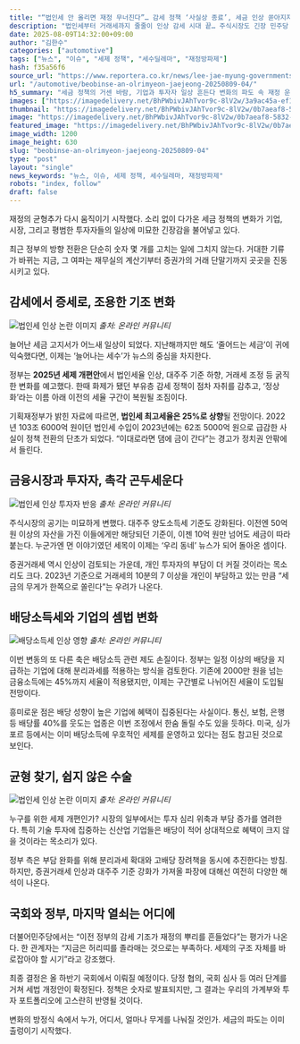 ```yaml
---
title: "“법인세 안 올리면 재정 무너진다”… 감세 정책 ‘사실상 종료’, 세금 인상 쏟아지자 ‘논란’"
description: "법인세부터 거래세까지 줄줄이 인상 감세 시대 끝… 주식시장도 긴장 민주당 “부자 감세 정상화” 강조 ..."
date: 2025-08-09T14:32:00+09:00
author: "김한수"
categories: ["automotive"]
tags: ["뉴스", "이슈", "세제 정책", "세수딜레마", "재정방파제"]
hash: f35a56f6
source_url: "https://www.reportera.co.kr/news/lee-jae-myung-governments-first-tax-reform-plan/"
url: "/automotive/beobinse-an-olrimyeon-jaejeong-20250809-04/"
h5_summary: "세금 정책의 거센 바람, 기업과 투자자 일상 흔든다 변화의 파도 속 재정 운전대, 어디로 향하나"
images: ["https://imagedelivery.net/BhPWbivJAhTvor9c-8lV2w/3a9ac45a-ef17-4f5f-7377-2211b1231600/public", "https://imagedelivery.net/BhPWbivJAhTvor9c-8lV2w/0b7aeaf8-5832-4b8f-2f2f-6408de3ec000/public", "https://imagedelivery.net/BhPWbivJAhTvor9c-8lV2w/4b6cd048-4f7e-45df-74d0-c951dc644f00/public", "https://imagedelivery.net/BhPWbivJAhTvor9c-8lV2w/9aeb246b-bba6-4e74-2b2a-cd11e45a9d00/public", "https://imagedelivery.net/BhPWbivJAhTvor9c-8lV2w/28e891b0-92ab-407c-e95e-43e6a8caaa00/public"]
thumbnail: "https://imagedelivery.net/BhPWbivJAhTvor9c-8lV2w/0b7aeaf8-5832-4b8f-2f2f-6408de3ec000/public"
image: "https://imagedelivery.net/BhPWbivJAhTvor9c-8lV2w/0b7aeaf8-5832-4b8f-2f2f-6408de3ec000/public"
featured_image: "https://imagedelivery.net/BhPWbivJAhTvor9c-8lV2w/0b7aeaf8-5832-4b8f-2f2f-6408de3ec000/public"
image_width: 1200
image_height: 630
slug: "beobinse-an-olrimyeon-jaejeong-20250809-04"
type: "post"
layout: "single"
news_keywords: "뉴스, 이슈, 세제 정책, 세수딜레마, 재정방파제"
robots: "index, follow"
draft: false
---
```


재정의 균형추가 다시 움직이기 시작했다. 소리 없이 다가온 세금 정책의 변화가 기업, 시장, 그리고 평범한 투자자들의 일상에 미묘한 긴장감을 불어넣고 있다.

최근 정부의 방향 전환은 단순히 숫자 몇 개를 고치는 일에 그치지 않는다. 거대한 기류가 바뀌는 지금, 그 여파는 재무실의 계산기부터 증권가의 거래 단말기까지 곳곳을 진동시키고 있다.

## 감세에서 증세로, 조용한 기조 변화

![법인세 인상 논란 이미지](https://imagedelivery.net/BhPWbivJAhTvor9c-8lV2w/3a9ac45a-ef17-4f5f-7377-2211b1231600/public)
*출처: 온라인 커뮤니티*


늘어난 세금 고지서가 어느새 일상이 되었다. 지난해까지만 해도 ‘줄어드는 세금’이 귀에 익숙했다면, 이제는 ‘늘어나는 세수’가 뉴스의 중심을 차지한다. 

정부는 **2025년 세제 개편안**에서 법인세율 인상, 대주주 기준 하향, 거래세 조정 등 굵직한 변화를 예고했다. 한때 화제가 됐던 부유층 감세 정책이 점차 자취를 감추고, ‘정상화’라는 이름 아래 이전의 세율 구간이 복원될 조짐이다. 

기획재정부가 밝힌 자료에 따르면, **법인세 최고세율은 25%로 상향**될 전망이다. 2022년 103조 6000억 원이던 법인세 수입이 2023년에는 62조 5000억 원으로 급감한 사실이 정책 전환의 단초가 되었다. “이대로라면 댐에 금이 간다”는 경고가 정치권 안팎에서 들린다.

## 금융시장과 투자자, 촉각 곤두세운다

![법인세 인상 투자자 반응](https://imagedelivery.net/BhPWbivJAhTvor9c-8lV2w/4b6cd048-4f7e-45df-74d0-c951dc644f00/public)
*출처: 온라인 커뮤니티*


주식시장의 공기는 미묘하게 변했다. 대주주 양도소득세 기준도 강화된다. 이전엔 50억 원 이상의 자산을 가진 이들에게만 해당되던 기준이, 이젠 10억 원만 넘어도 세금이 따라붙는다. 누군가엔 먼 이야기였던 세목이 이제는 ‘우리 동네’ 뉴스가 되어 돌아온 셈이다.

증권거래세 역시 인상이 검토되는 가운데, 개인 투자자의 부담이 더 커질 것이라는 목소리도 크다. 2023년 기준으로 거래세의 10분의 7 이상을 개인이 부담하고 있는 만큼 “세금의 무게가 한쪽으로 쏠린다”는 우려가 나온다.

## 배당소득세와 기업의 셈법 변화

![배당소득세 인상 영향](https://imagedelivery.net/BhPWbivJAhTvor9c-8lV2w/28e891b0-92ab-407c-e95e-43e6a8caaa00/public)
*출처: 온라인 커뮤니티*


이번 변동의 또 다른 축은 배당소득 관련 제도 손질이다. 정부는 일정 이상의 배당을 지급하는 기업에 대해 분리과세를 적용하는 방식을 검토한다. 기존에 2000만 원을 넘는 금융소득에는 45%까지 세율이 적용됐지만, 이제는 구간별로 나뉘어진 세율이 도입될 전망이다.

흥미로운 점은 배당 성향이 높은 기업에 혜택이 집중된다는 사실이다. 통신, 보험, 은행 등 배당률 40%를 웃도는 업종은 이번 조정에서 한숨 돌릴 수도 있을 듯하다. 미국, 싱가포르 등에서는 이미 배당소득에 우호적인 세제를 운영하고 있다는 점도 참고된 것으로 보인다.

## 균형 찾기, 쉽지 않은 수술

![법인세 인상 논란 이미지](https://imagedelivery.net/BhPWbivJAhTvor9c-8lV2w/9aeb246b-bba6-4e74-2b2a-cd11e45a9d00/public)
*출처: 온라인 커뮤니티*


누구를 위한 세제 개편인가? 시장의 일부에서는 투자 심리 위축과 부담 증가를 염려한다. 특히 기술 투자에 집중하는 신산업 기업들은 배당이 적어 상대적으로 혜택이 크지 않을 것이라는 목소리가 있다. 

정부 측은 부담 완화를 위해 분리과세 확대와 고배당 장려책을 동시에 추진한다는 방침. 하지만, 증권거래세 인상과 대주주 기준 강화가 가져올 파장에 대해선 여전히 다양한 해석이 나온다.

## 국회와 정부, 마지막 열쇠는 어디에

더불어민주당에서는 “이전 정부의 감세 기조가 재정의 뿌리를 흔들었다”는 평가가 나온다. 한 관계자는 “지금은 허리띠를 졸라매는 것으로는 부족하다. 세제의 구조 자체를 바로잡아야 할 시기”라고 강조했다.

최종 결정은 올 하반기 국회에서 이뤄질 예정이다. 당정 협의, 국회 심사 등 여러 단계를 거쳐 세법 개정안이 확정된다. 정책은 숫자로 발표되지만, 그 결과는 우리의 가계부와 투자 포트폴리오에 고스란히 반영될 것이다.

변화의 방정식 속에서 누가, 어디서, 얼마나 무게를 나눠질 것인가. 세금의 파도는 이미 출렁이기 시작했다.

